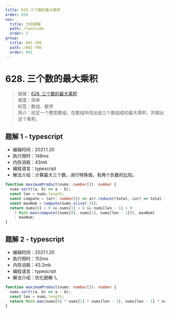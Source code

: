 ```yaml
---
title: 628.三个数的最大乘积
order: 628
nav:
  title: 力扣题解
  path: /leetcode
  order: 3
group:
  title: 601-700
  path: /601-700
  order: 601
---
```


# 628. 三个数的最大乘积

> 链接：[628. 三个数的最大乘积](https://leetcode-cn.com/problems/maximum-product-of-three-numbers/)  
> 难度：简单  
> 标签：数组、数学  
> 简介：给定一个整型数组，在数组中找出由三个数组成的最大乘积，并输出这个乘积。

## 题解 1 - typescript

- 编辑时间：2021.1.20
- 执行用时：148ms
- 内存消耗：43mb
- 编程语言：typescript
- 解法介绍：计算最大三个数，进行特殊值，有两个负数的比较。

```typescript
function maximumProduct(nums: number[]): number {
  nums.sort((a, b) => a - b);
  const len = nums.length;
  const compute = (arr: number[]) => arr.reduce((total, cur) => total * cur, 1);
  const maxNum = compute(nums.slice(-3));
  return nums[0] < 0 && nums[1] < 0 && nums[len - 1] > 0
    ? Math.max(compute([nums[0], nums[1], nums[len - 1]]), maxNum)
    : maxNum;
}
```

## 题解 2 - typescript

- 编辑时间：2021.1.20
- 执行用时：152ms
- 内存消耗：43.2mb
- 编程语言：typescript
- 解法介绍：优化题解 1。

```typescript
function maximumProduct(nums: number[]): number {
  nums.sort((a, b) => a - b);
  const len = nums.length;
  return Math.max(nums[0] * nums[1] * nums[len - 1], nums[len - 1] * nums[len - 2] * nums[len - 3]);
}
```
